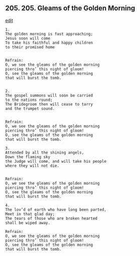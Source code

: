 
## 205.  205. Gleams of the Golden Morning
[edit](https://docs.google.com/document/d/1kpmS539AD6fb4rfser_8pOuh7SeX7xl2/edit?mode=html)






    1.
    The golden morning is fast approaching;
    Jesus soon will come
    To take his faithful and happy children
    to their promised home


    Refrain:
    O, we see the gleams of the golden morning
    piercing thro’ this night of gloom!
    O, see the gleams of the golden morning
    that will burst the tomb.


    2.
    The gospel summons will soon be carried
    to the nations round;
    The Bridegroom then will cease to tarry
    and the trumpet sound.


    Refrain:
    O, we see the gleams of the golden morning
    piercing thro’ this night of gloom!
    O, see the gleams of the golden morning
    that will burst the tomb.

    3.
    Attended by all the shining angels,
    Down the flaming sky
    the Judge will come, and will take his people
    where they will not die.


    Refrain:
    O, we see the gleams of the golden morning
    piercing thro’ this night of gloom!
    O, see the gleams of the golden morning
    that will burst the tomb.

    4.
    The lov’d of earth who have long been parted,
    Meet in that glad day;
    The tears of those who are broken hearted
    shall be wiped away.

    Refrain:
    O, we see the gleams of the golden morning
    piercing thro’ this night of gloom!
    O, see the gleams of the golden morning
    that will burst the tomb.

